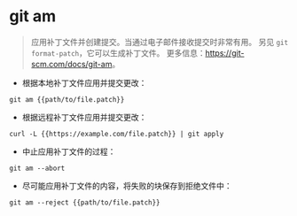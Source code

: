 # git am

> 应用补丁文件并创建提交。当通过电子邮件接收提交时非常有用。
> 另见 `git format-patch`，它可以生成补丁文件。
> 更多信息：<https://git-scm.com/docs/git-am>。

- 根据本地补丁文件应用并提交更改：

`git am {{path/to/file.patch}}`

- 根据远程补丁文件应用并提交更改：

`curl -L {{https://example.com/file.patch}} | git apply`

- 中止应用补丁文件的过程：

`git am --abort`

- 尽可能应用补丁文件的内容，将失败的块保存到拒绝文件中：

`git am --reject {{path/to/file.patch}}`